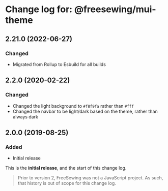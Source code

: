 # Change log for: @freesewing/mui-theme


## 2.21.0 (2022-06-27)

### Changed

 - Migrated from Rollup to Esbuild for all builds

## 2.2.0 (2020-02-22)

### Changed

 - Changed the light background to `#f8f9fa` rather than `#fff`
 - Changed the navbar to be light/dark based on the theme, rather than always dark

## 2.0.0 (2019-08-25)

### Added

 - Initial release


This is the **initial release**, and the start of this change log.

> Prior to version 2, FreeSewing was not a JavaScript project.
> As such, that history is out of scope for this change log.


